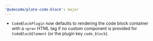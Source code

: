```yaml
---
'@udecode/plate-code-block': major
---
```


- `CodeBlockPlugin` now defaults to rendering the code block container with a `<pre>` HTML tag if no custom component is provided for `CodeBlockElement` (or the plugin key `code_block`).
